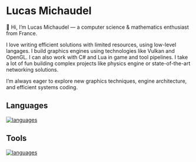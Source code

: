 # Lucas Michaudel

👋 Hi, I’m Lucas Michaudel — a computer science & mathematics enthusiast from France.

I love writing efficient solutions with limited resources, using low-level langages. I build graphics engines using technologies like Vulkan and OpenGL. I can also work with C# and Lua in game and tool pipelines. I take a lot of fun building complex projects like physics engine or state-of-the-art networking solutions. 

I’m always eager to explore new graphics techniques, engine architecture, and efficient systems coding.

## Languages
[![languages](https://skillicons.dev/icons?i=c,cpp,ocaml,cs,py,lua,latex,md)](https://skillicons.dev)

## Tools
[![languages](https://skillicons.dev/icons?i=git,github,cmake,idea,godot,unity,ansible,apple,arc)](https://skillicons.dev)
